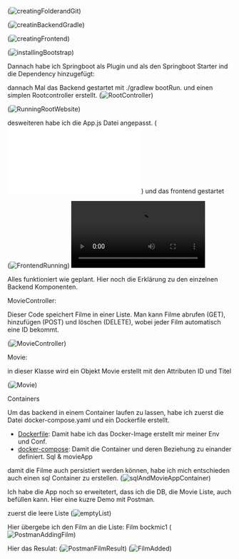 

(![creatingFolderandGit](images/creatingFolderandGit.png))

(![creatinBackendGradle](images/creatinBackendGradle.png))

(![creatingFrontend](images/creatingFrontend.png))

(![installingBootstrap](images/installingBootstrap.png))

Dannach habe ich Springboot als Plugin und als den Springboot Starter ind die Dependency hinzugefügt:

dannach Mal das Backend gestartet mit ./gradlew bootRun. und einen simplen Rootcontroller erstellt.
(![RootController](images/RootController.png))

(![RunningRootWebsite](images/RunningRootWebsite.png))

desweiteren habe ich die App.js Datei angepasst. (![App.js](frontend/src/App.js)) und das frontend gestartet

(![FrontendRunning](images/FrontendRunning.png))
<video controls src="videos/ControllerWorking.mp4" title="Frontend Demonstration"></video>

Alles funktioniert wie geplant. Hier noch die Erklärung zu den einzelnen Backend Komponenten.

MovieController:

Dieser Code speichert Filme in einer Liste. Man kann Filme abrufen (GET), hinzufügen (POST) und löschen (DELETE), wobei jeder Film automatisch eine ID bekommt.

(![MovieController](images/MovieController.png))

Movie:

in dieser Klasse wird ein Objekt Movie erstellt mit den Attributen ID und Titel

(![Movie](images/Movie.png))



Containers

Um das backend in einem Container laufen zu lassen, habe ich zuerst die Datei docker-compose.yaml und ein Dockerfile erstellt.

- [Dockerfile](Dockerfile): Damit habe ich das Docker-Image erstellt mir meiner Env und Conf.
- [docker-compose](docker-compose.yaml): Damit die Container und deren Beziehung zu einander definiert. Sql & movieApp

damit die Filme auch persistiert werden können, habe ich mich entschieden auch einen sql Container zu erstellen.
(![sqlAndMovieAppContainer](images/sqlAndMovieAppContainer.png))


Ich habe die App noch so erweitetert, dass ich die DB, die Movie Liste, auch befüllen kann. Hier eine kuzre Demo mit Postman.

zuerst die leere Liste
(![emptyList](images/emptyList.png))

Hier übergebe ich den Film an die Liste: Film bockmic1
(![PostmanAddingFilm](images/PostmanAddingFilm.png))

Hier das Resulat:
(![PostmanFilmResult](images/PostmanFilmResult.png))
(![FilmAdded](images/FilmAdded.png))











